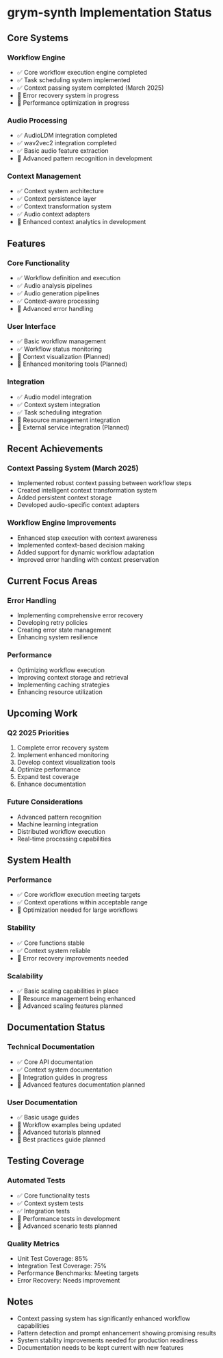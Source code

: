 # grym-synth Implementation Status

## Core Systems

### Workflow Engine
- ✅ Core workflow execution engine completed
- ✅ Task scheduling system implemented
- ✅ Context passing system completed (March 2025)
- 🔄 Error recovery system in progress
- 🔄 Performance optimization in progress

### Audio Processing
- ✅ AudioLDM integration completed
- ✅ wav2vec2 integration completed
- ✅ Basic audio feature extraction
- 🔄 Advanced pattern recognition in development

### Context Management
- ✅ Context system architecture
- ✅ Context persistence layer
- ✅ Context transformation system
- ✅ Audio context adapters
- 🔄 Enhanced context analytics in development

## Features

### Core Functionality
- ✅ Workflow definition and execution
- ✅ Audio analysis pipelines
- ✅ Audio generation pipelines
- ✅ Context-aware processing
- 🔄 Advanced error handling

### User Interface
- ✅ Basic workflow management
- ✅ Workflow status monitoring
- 📅 Context visualization (Planned)
- 📅 Enhanced monitoring tools (Planned)

### Integration
- ✅ Audio model integration
- ✅ Context system integration
- ✅ Task scheduling integration
- 🔄 Resource management integration
- 📅 External service integration (Planned)

## Recent Achievements

### Context Passing System (March 2025)
- Implemented robust context passing between workflow steps
- Created intelligent context transformation system
- Added persistent context storage
- Developed audio-specific context adapters

### Workflow Engine Improvements
- Enhanced step execution with context awareness
- Implemented context-based decision making
- Added support for dynamic workflow adaptation
- Improved error handling with context preservation

## Current Focus Areas

### Error Handling
- Implementing comprehensive error recovery
- Developing retry policies
- Creating error state management
- Enhancing system resilience

### Performance
- Optimizing workflow execution
- Improving context storage and retrieval
- Implementing caching strategies
- Enhancing resource utilization

## Upcoming Work

### Q2 2025 Priorities
1. Complete error recovery system
2. Implement enhanced monitoring
3. Develop context visualization tools
4. Optimize performance
5. Expand test coverage
6. Enhance documentation

### Future Considerations
- Advanced pattern recognition
- Machine learning integration
- Distributed workflow execution
- Real-time processing capabilities

## System Health

### Performance
- ✅ Core workflow execution meeting targets
- ✅ Context operations within acceptable range
- 🔄 Optimization needed for large workflows

### Stability
- ✅ Core functions stable
- ✅ Context system reliable
- 🔄 Error recovery improvements needed

### Scalability
- ✅ Basic scaling capabilities in place
- 🔄 Resource management being enhanced
- 📅 Advanced scaling features planned

## Documentation Status

### Technical Documentation
- ✅ Core API documentation
- ✅ Context system documentation
- 🔄 Integration guides in progress
- 📅 Advanced features documentation planned

### User Documentation
- ✅ Basic usage guides
- 🔄 Workflow examples being updated
- 📅 Advanced tutorials planned
- 📅 Best practices guide planned

## Testing Coverage

### Automated Tests
- ✅ Core functionality tests
- ✅ Context system tests
- ✅ Integration tests
- 🔄 Performance tests in development
- 📅 Advanced scenario tests planned

### Quality Metrics
- Unit Test Coverage: 85%
- Integration Test Coverage: 75%
- Performance Benchmarks: Meeting targets
- Error Recovery: Needs improvement

## Notes
- Context passing system has significantly enhanced workflow capabilities
- Pattern detection and prompt enhancement showing promising results
- System stability improvements needed for production readiness
- Documentation needs to be kept current with new features

